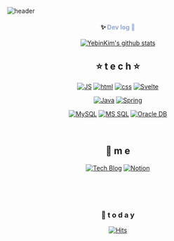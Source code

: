 

<!--
**eurdream98/eurdream98** is a ✨ _special_ ✨ repository because its `README.md` (this file) appears on your GitHub profile.

Here are some ideas to get you started:

- 🔭 I’m currently working on ...
- 🌱 I’m currently learning ...
- 👯 I’m looking to collaborate on ...
- 🤔 I’m looking for help with ...
- 💬 Ask me about ...
- 📫 How to reach me: ...
- 😄 Pronouns: ...
- ⚡ Fun fact: ...
-->
![header](https://capsule-render.vercel.app/api?type=rect&color=gradient&height=300&section=header&text=KoDongHwan's%20🚀code&fontSize=50&animation=fadeIn)

<div align="center">

#### ✨ **<span style="color: #92a8d1">Dev log 🚀</span>**

[![YebinKim's github stats](https://github-readme-stats.vercel.app/api?username=KoDongHwan&count_private=true&custom_title=DongHwan's&nbsp;github&nbsp;👀&bg_color=30,92a8d1,f7cac9&title_color=fff&text_color=fff)](https://github.com/anuraghazra/github-readme-stats)


  
  ## ⭐ t e c h ⭐

  
[![JS](https://img.shields.io/badge/JavaScript-F7DF1E?style=flat-square&logo=JavaScript&logoColor=black)](https://github.com/eurdrea98/TODO-List) [![html](https://img.shields.io/badge/Html-E34F26?style=flat-square&logo=Html5&logoColor=white)](https://github.com/eurdream98/fullPage) [![css](https://img.shields.io/badge/CSS-1572B6?style=flat-square&logo=CSS3&logoColor=white)](https://github.com/eurdream98/fullPage) [![Svelte](https://img.shields.io/badge/Svelte-FF3E00?style=flat-square&logo=Svelte&logoColor=white)](https://github.com/Joowon0220/svelte)
<br>


[![Java](https://img.shields.io/badge/Java-007396?style=flat-square&logo=Java&logoColor=white)](https://github.com/eurdrea98/weather) [![Spring](https://img.shields.io/badge/Spring-6DB33Fstyle=flat-square&logo=Spring&logoColor=white)](https://github.com/eurdrea98/SpringMVC)
<br>

[![MySQL](https://img.shields.io/badge/MySQL-4479A1?style=flat-square&logo=MySQL&logoColor=white)](https://github.com/eurdrea98/Spring_Weather)  [![MS SQL](https://img.shields.io/badge/MSSQL-CC2927?style=flat-square&logo=mssql&logoColor=white)](https://github.com/eurdrea98/Spring_Weather) [![Oracle DB](https://img.shields.io/badge/Oracle-F80000?style=flat-square&logo=oracle&logoColor=white)](https://github.com/eurdrea98/SpringMVC)
<br><br><br>
## 💫 m e 
[![Tech Blog](https://img.shields.io/badge/Blog-FF5722?style=flat-square&logo=blogger&logoColor=white)](https://eurdream98.tistory.com/) [![Notion](https://img.shields.io/badge/Notion-000000?style=flat-square&logo=notion&logoColor=white)](https://www.notion.so/c2002e568d234152bc48b16503079b51)


<br><br><br>

### 🌄  t o d a y 
[![Hits](https://hits.seeyoufarm.com/api/count/incr/badge.svg?url=https%3A%2F%2Fgithub.com%2Feurdream98%2Fhit-counter&count_bg=%2379C83D&title_bg=%23555555&icon=&icon_color=%23E7E7E7&title=hits&edge_flat=false)](https://hits.seeyoufarm.com)

